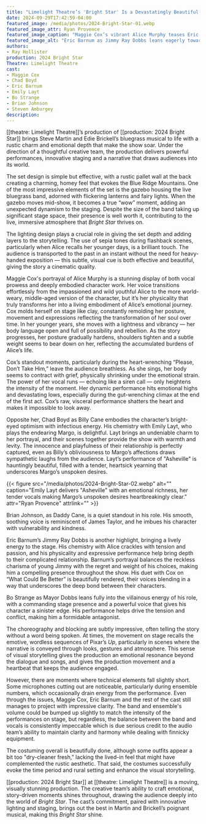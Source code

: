 ```yaml
---
title: "Limelight Theatre’s 'Bright Star' Is a Devastatingly Beautiful Bluegrass Musical Journey of Love and Redemption"
date: 2024-09-29T17:42:59-04:00
featured_image: /media/photos/2024-Bright-Star-01.webp
featured_image_attr: Ryan Provence
featured_image_caption: "Maggie Cox’s vibrant Alice Murphy teases Eric Barnum’s lively Jimmy Ray Dobbs, creating a playful dynamic that lights up the stage."
featured_image_alt: "Eric Barnum as Jimmy Ray Dobbs leans eagerly towards Maggie Cox as Alice Murphy, who is playfully holding a picnic basket in a charming, rustic setting with live musicians visible in the background."
authors: 
- Ray Hollister
production: 2024 Bright Star
Theatre: Limelight Theatre
cast:
- Maggie Cox
- Chad Boyd
- Eric Barnum
- Emily Layt
- Bo Strange
- Brian Johnson
- Steven Amburgey
description:
---
```

[[theatre: Limelight Theatre]]’s production of [[production: 2024 Bright Star]] brings Steve Martin and Edie Brickell’s bluegrass musical to life with a rustic charm and emotional depth that make the show soar. Under the direction of a thoughtful creative team, the production delivers powerful performances, innovative staging and a narrative that draws audiences into its world.

The set design is simple but effective, with a rustic pallet wall at the back creating a charming, homey feel that evokes the Blue Ridge Mountains. One of the most impressive elements of the set is the gazebo housing the live bluegrass band, adorned with flickering lanterns and fairy lights. When the gazebo moves mid-show, it becomes a true “wow” moment, adding an unexpected dynamism to the staging. Despite the size of the band taking up significant stage space, their presence is well worth it, contributing to the live, immersive atmosphere that *Bright Star* thrives on.

The lighting design plays a crucial role in giving the set depth and adding layers to the storytelling. The use of sepia tones during flashback scenes, particularly when Alice recalls her younger days, is a brilliant touch. The audience is transported to the past in an instant without the need for heavy-handed exposition — this subtle, visual cue is both effective and beautiful, giving the story a cinematic quality.

Maggie Cox's portrayal of Alice Murphy is a stunning display of both vocal prowess and deeply embodied character work. Her voice transitions effortlessly from the impassioned and wild youthful Alice to the more world-weary, middle-aged version of the character, but it’s her physicality that truly transforms her into a living embodiment of Alice’s emotional journey. Cox molds herself on stage like clay, constantly remolding her posture, movement and expressions reflecting the transformation of her soul over time. In her younger years, she moves with a lightness and vibrancy — her body language open and full of possibility and rebellion. As the story progresses, her posture gradually hardens, shoulders tighten and a subtle weight seems to bear down on her, reflecting the accumulated burdens of Alice’s life.

Cox’s standout moments, particularly during the heart-wrenching “Please, Don’t Take Him,” leave the audience breathless. As she sings, her body seems to contract with grief, physically shrinking under the emotional strain. The power of her vocal runs — echoing like a siren call — only heightens the intensity of the moment. Her dynamic performance hits emotional highs and devastating lows, especially during the gut-wrenching climax at the end of the first act. Cox’s raw, visceral performance shatters the heart and makes it impossible to look away.

Opposite her, Chad Boyd as Billy Cane embodies the character’s bright-eyed optimism with infectious energy. His chemistry with Emily Layt, who plays the endearing Margo, is delightful. Layt brings an undeniable charm to her portrayal, and their scenes together provide the show with warmth and levity. The innocence and playfulness of their relationship is perfectly captured, even as Billy’s obliviousness to Margo’s affections draws sympathetic laughs from the audience. Layt’s performance of "Asheville" is hauntingly beautiful, filled with a tender, heartsick yearning that underscores Margo’s unspoken desires.

{{< figure src="/media/photos/2024-Bright-Star-02.webp" alt="" caption="Emily Layt delivers \"Asheville\" with an emotional richness, her tender vocals making Margo’s unspoken desires heartbreakingly clear." attr="Ryan Provence" attrlink="" >}}

Brian Johnson, as Daddy Cane, is a quiet standout in his role. His smooth, soothing voice is reminiscent of James Taylor, and he imbues his character with vulnerability and kindness. 

Eric Barnum’s Jimmy Ray Dobbs is another highlight, bringing a lively energy to the stage. His chemistry with Alice crackles with tension and passion, and his physicality and expressive performance help bring depth to their complicated relationship. Barnum’s portrayal balances the reckless charisma of young Jimmy with the regret and weight of his choices, making him a compelling presence throughout the show. His duet with Cox on “What Could Be Better” is beautifully rendered, their voices blending in a way that underscores the deep bond between their characters.

Bo Strange as Mayor Dobbs leans fully into the villainous energy of his role, with a commanding stage presence and a powerful voice that gives his character a sinister edge. His performance helps drive the tension and conflict, making him a formidable antagonist.

The choreography and blocking are subtly impressive, often telling the story without a word being spoken. At times, the movement on stage recalls the emotive, wordless sequences of Pixar’s *Up*, particularly in scenes where the narrative is conveyed through looks, gestures and atmosphere. This sense of visual storytelling gives the production an emotional resonance beyond the dialogue and songs, and gives the production movement and a heartbeat that keeps the audience engaged.

However, there are moments where technical elements fall slightly short. Some microphones cutting out are noticeable, particularly during ensemble numbers, which occasionally drain energy from the performance. Even through the issues, Maggie Cox, Eric Barnum and the rest of the cast still manages to project with impressive clarity. The band and ensemble's volume could be bumped up slightly to match the intensity of the performances on stage, but regardless, the balance between the band and vocals is consistently impeccable which is due serious credit to the audio team’s ability to maintain clarity and harmony while dealing with finnicky equipment.

The costuming overall is beautifully done, although some outfits appear a bit too "dry-cleaner fresh," lacking the lived-in feel that might have complemented the rustic aesthetic. That said, the costumes successfully evoke the time period and rural setting and enhance the visual storytelling.

[[production: 2024 Bright Star]] at [[theatre: Limelight Theatre]] is a moving, visually stunning production. The creative team’s ability to craft emotional, story-driven moments shines throughout, drawing the audience deeply into the world of *Bright Star*. The cast’s commitment, paired with innovative lighting and staging, brings out the best in Martin and Brickell’s poignant musical, making this *Bright Star* shine.